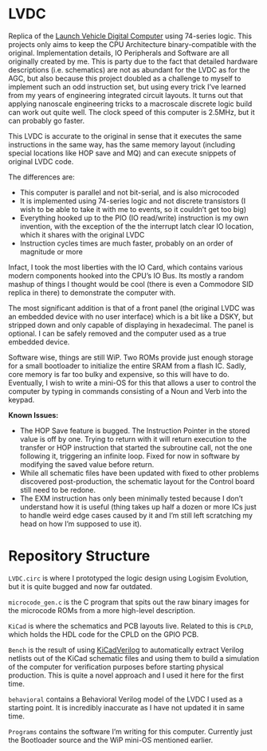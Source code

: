 # LVDC
Replica of the [Launch Vehicle Digital Computer](https://www.ibiblio.org/apollo/LVDC.html) using 74-series logic. This projects only aims to keep the CPU Architecture binary-compatible with the original. Implementation details, IO Peripherals and Software are all originally created by me. This is party due to the fact that detailed hardware descriptions (i.e. schematics) are not as abundant for the LVDC as for the AGC, but also because this project doubled as a challenge to myself to implement such an odd instruction set, but using every trick I’ve learned from my years of engineering integrated circuit layouts. It turns out that applying nanoscale engineering tricks to a macroscale discrete logic build can work out quite well. The clock speed of this computer is 2.5MHz, but it can probably go faster.

This LVDC is accurate to the original in sense that it executes the same instructions in the same way, has the same memory layout (including special locations like HOP save and MQ) and can execute snippets of original LVDC code.

The differences are:
  - This computer is parallel and not bit-serial, and is also microcoded
  - It is implemented using 74-series logic and not discrete transistors (I wish to be able to take it with me to events, so it couldn’t get too big)
  - Everything hooked up to the PIO (IO read/write) instruction is my own invention, with the exception of the the interrupt latch clear IO location, which it shares with the original LVDC
  - Instruction cycles times are much faster, probably on an order of magnitude or more

Infact, I took the most liberties with the IO Card, which contains various modern components hooked into the CPU’s IO Bus. Its mostly a random mashup of things I thought would be cool (there is even a Commodore SID replica in there) to demonstrate the computer with.

The most significant addition is that of a front panel (the original LVDC was an embedded device with no user interface) which is a bit like a DSKY, but stripped down and only capable of displaying in hexadecimal. The panel is optional. I can be safely removed and the computer used as a true embedded device.

Software wise, things are still WiP. Two ROMs provide just enough storage for a small bootloader to initialize the entire SRAM from a flash IC. Sadly, core memory is far too bulky and expensive, so this will have to do. Eventually, I wish to write a mini-OS for this that allows a user to control the computer by typing in commands consisting of a Noun and Verb into the keypad.

**Known Issues:**
  - The HOP Save feature is bugged. The Instruction Pointer in the stored value is off by one. Trying to return with it will return execution to the transfer or HOP instruction that started the subroutine call, not the one following it, triggering an infinite loop. Fixed for now in software by modifying the saved value before return.
  - While all schematic files have been updated with fixed to other problems discovered post-production, the schematic layout for the Control board still need to be redone.
  - The EXM instruction has only been minimally tested because I don’t understand how it is useful (thing takes up half a dozen or more ICs just to handle weird edge cases caused by it and I’m still left scratching my head on how I’m supposed to use it).

# Repository Structure

`LVDC.circ` is where I prototyped the logic design using Logisim Evolution, but it is quite bugged and now far outdated.

`microcode_gen.c` is the C program that spits out the raw binary images for the microcode ROMs from a more high-level description.

`KiCad` is where the schematics and PCB layouts live. Related to this is `CPLD`, which holds the HDL code for the CPLD on the GPIO PCB.

`Bench` is the result of using [KiCadVerilog](https://github.com/89Mods/KiCadVerilog) to automatically extract Verilog netlists out of the KiCad schematic files and using them to build a simulation of the computer for verification purposes before starting physical production. This is quite a novel approach and I used it here for the first time.

`behavioral` contains a Behavioral Verilog model of the LVDC I used as a starting point. It is incredibly inaccurate as I have not updated it in same time.

`Programs` contains the software I’m writing for this computer. Currently just the Bootloader source and the WiP mini-OS mentioned earlier.
